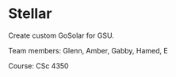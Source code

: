 # Stellar

Create custom GoSolar for GSU. 

Team members: Glenn, Amber, Gabby, Hamed, E

Course: CSc 4350